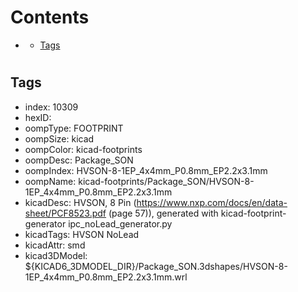 



Contents
========

* [](#)
	* [Tags](#tags)

# 

## Tags

- index: 10309
- hexID: 
- oompType: FOOTPRINT
- oompSize: kicad
- oompColor: kicad-footprints
- oompDesc: Package_SON
- oompIndex: HVSON-8-1EP_4x4mm_P0.8mm_EP2.2x3.1mm
- oompName: kicad-footprints/Package_SON/HVSON-8-1EP_4x4mm_P0.8mm_EP2.2x3.1mm
- kicadDesc: HVSON, 8 Pin (https://www.nxp.com/docs/en/data-sheet/PCF8523.pdf (page 57)), generated with kicad-footprint-generator ipc_noLead_generator.py
- kicadTags: HVSON NoLead
- kicadAttr: smd
- kicad3DModel: ${KICAD6_3DMODEL_DIR}/Package_SON.3dshapes/HVSON-8-1EP_4x4mm_P0.8mm_EP2.2x3.1mm.wrl
